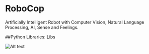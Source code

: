 # RoboCop
Artificially Intelligent Robot with Computer Vision, Natural Language Processing, AI, Sense and Feelings.

##Python Libraries:
[Libs](https://requires.io/github/G10DRAS/RoboCop/requirements/?branch=master)

![Alt text](https://github.com/G10DRAS/RoboCop/blob/master/RoboCop1.jpg "RoboCop")

